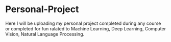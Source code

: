 # Personal-Project
Here I will be uploading my personal project completed during any course or completed for fun ralated to Machine Learning, Deep Learning, Computer Vision, Natural Language Processing.
